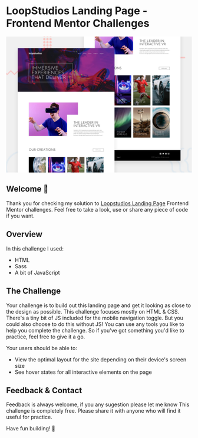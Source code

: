# LoopStudios Landing Page - Frontend Mentor Challenges

![Design preview for the LoopStudios Landing Page coding challenge](./design/desktop-preview.jpg)

## Welcome 👋
Thank you for checking my solution to [Loopstudios Landing Page](https://www.frontendmentor.io/challenges/loopstudios-landing-page-N88J5Onjw) Frontend Mentor challenges. 
Feel free to take a look, use or share any piece of code if you want.

## Overview
In this challenge I used:
- HTML
- Sass
- A bit of JavaScript

## The Challenge
Your challenge is to build out this landing page and get it looking as close to the design as possible.
This challenge focuses mostly on HTML & CSS. There's a tiny bit of JS included for the mobile navigation toggle. But you could also choose to do this without JS!
You can use any tools you like to help you complete the challenge. So if you've got something you'd like to practice, feel free to give it a go.

Your users should be able to:
- View the optimal layout for the site depending on their device's screen size
- See hover states for all interactive elements on the page

## Feedback & Contact
Feedback is always welcome, if you any sugestion please let me know
This challenge is completely free. Please share it with anyone who will find it useful for practice.

Have fun building! 🚀







